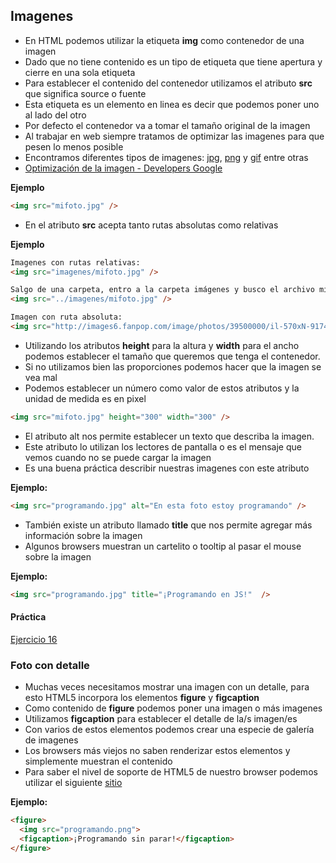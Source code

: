 ## Imagenes
* En HTML podemos utilizar la etiqueta **img** como contenedor de una imagen
* Dado que no tiene contenido es un tipo de etiqueta que tiene apertura y cierre en una sola etiqueta
* Para establecer el contenido del contenedor utilizamos el atributo **src** que significa source o fuente
* Esta etiqueta es un elemento en linea es decir que podemos poner uno al lado del otro
* Por defecto el contenedor va a tomar el tamaño original de la imagen
* Al trabajar en web siempre tratamos de optimizar las imagenes para que pesen lo menos posible
* Encontramos diferentes tipos de imagenes: [jpg](https://es.wikipedia.org/wiki/Joint_Photographic_Experts_Group), [png](https://es.wikipedia.org/wiki/Portable_Network_Graphics) y [gif](https://es.wikipedia.org/wiki/Graphics_Interchange_Format) entre otras
* [Optimización de la imagen - Developers Google](https://developers.google.com/web/fundamentals/performance/optimizing-content-efficiency/image-optimization?hl=es-419)

**Ejemplo**
```html
<img src="mifoto.jpg" />
```

* En el atributo **src** acepta tanto rutas absolutas como relativas

**Ejemplo**
```html
Imagenes con rutas relativas:
<img src="imagenes/mifoto.jpg" />

Salgo de una carpeta, entro a la carpeta imágenes y busco el archivo mifoto.jpg
<img src="../imagenes/mifoto.jpg" />

Imagen con ruta absoluta:
<img src="http://images6.fanpop.com/image/photos/39500000/il-570xN-917420114-2kdu-rick-and-morty-39567961-300-370.jpg" />
```

* Utilizando los atributos **height** para la altura y **width** para el ancho podemos establecer el tamaño que queremos que tenga el contenedor.
* Si no utilizamos bien las proporciones podemos hacer que la imagen se vea mal
* Podemos establecer un número como valor de estos atributos y la unidad de medida es en pixel

```html
<img src="mifoto.jpg" height="300" width="300" />
```
* El atributo alt nos permite establecer un texto que describa la imagen.
* Este atributo lo utilizan los lectores de pantalla o es el mensaje que vemos cuando no se puede cargar la imagen
* Es una buena práctica describir nuestras imagenes con este atributo

**Ejemplo:**
```html
<img src="programando.jpg" alt="En esta foto estoy programando" />
```

* También existe un atributo llamado **title** que nos permite agregar más información sobre la imagen
* Algunos browsers muestran un cartelito o tooltip al pasar el mouse sobre la imagen

**Ejemplo:**
```html
<img src="programando.jpg" title="¡Programando en JS!"  />
```

#### Práctica
[Ejercicio 16](../ejercicios_html/ej16.md)

### Foto con detalle
* Muchas veces necesitamos mostrar una imagen con un detalle, para esto HTML5 incorpora los elementos **figure** y **figcaption**
* Como contenido de **figure** podemos poner una imagen o más imagenes
* Utilizamos **figcaption** para establecer el detalle de la/s imagen/es
* Con varios de estos elementos podemos crear una especie de galería de imagenes
* Los browsers más viejos no saben renderizar estos elementos y simplemente muestran el contenido
* Para saber el nivel de soporte de HTML5 de nuestro browser podemos utilizar el siguiente [sitio](https://html5test.com)

**Ejemplo:**
```html
<figure>
  <img src="programando.png">
  <figcaption>¡Programando sin parar!</figcaption>
</figure>
```
